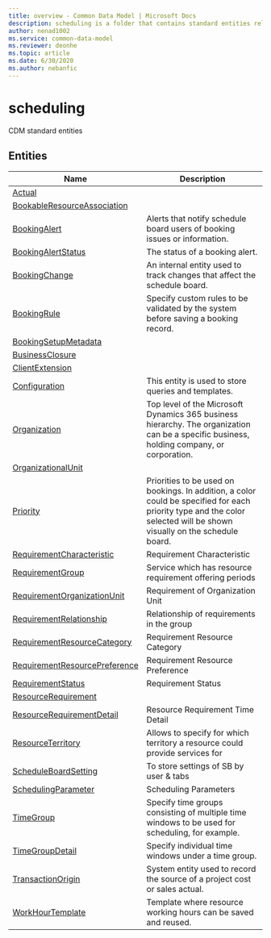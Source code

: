 ```yaml
---
title: overview - Common Data Model | Microsoft Docs
description: scheduling is a folder that contains standard entities related to the Common Data Model.
author: nenad1002
ms.service: common-data-model
ms.reviewer: deonhe
ms.topic: article
ms.date: 6/30/2020
ms.author: nebanfic
---
```


# scheduling

CDM standard entities  

## Entities

|Name|Description|
|---|---|
|[Actual](Actual.md)||
|[BookableResourceAssociation](BookableResourceAssociation.md)||
|[BookingAlert](BookingAlert.md)|Alerts that notify schedule board users of booking issues or information.|
|[BookingAlertStatus](BookingAlertStatus.md)|The status of a booking alert.|
|[BookingChange](BookingChange.md)|An internal entity used to track changes that affect the schedule board.|
|[BookingRule](BookingRule.md)|Specify custom rules to be validated by the system before saving a booking record.|
|[BookingSetupMetadata](BookingSetupMetadata.md)||
|[BusinessClosure](BusinessClosure.md)||
|[ClientExtension](ClientExtension.md)||
|[Configuration](Configuration.md)|This entity is used to store queries and templates.|
|[Organization](Organization.md)|Top level of the Microsoft Dynamics 365 business hierarchy. The organization can be a specific business, holding company, or corporation.|
|[OrganizationalUnit](OrganizationalUnit.md)||
|[Priority](Priority.md)|Priorities to be used on bookings. In addition, a color could be specified for each priority type and the color selected will be shown visually on the schedule board.|
|[RequirementCharacteristic](RequirementCharacteristic.md)|Requirement Characteristic|
|[RequirementGroup](RequirementGroup.md)|Service which has resource requirement offering periods|
|[RequirementOrganizationUnit](RequirementOrganizationUnit.md)|Requirement of Organization Unit|
|[RequirementRelationship](RequirementRelationship.md)|Relationship of requirements in the group|
|[RequirementResourceCategory](RequirementResourceCategory.md)|Requirement Resource Category|
|[RequirementResourcePreference](RequirementResourcePreference.md)|Requirement Resource Preference|
|[RequirementStatus](RequirementStatus.md)|Requirement Status|
|[ResourceRequirement](ResourceRequirement.md)||
|[ResourceRequirementDetail](ResourceRequirementDetail.md)|Resource Requirement Time Detail|
|[ResourceTerritory](ResourceTerritory.md)|Allows to specify for which territory a resource could provide services for|
|[ScheduleBoardSetting](ScheduleBoardSetting.md)|To store settings of SB by user & tabs|
|[SchedulingParameter](SchedulingParameter.md)|Scheduling Parameters|
|[TimeGroup](TimeGroup.md)|Specify time groups consisting of multiple time windows to be used for scheduling, for example.|
|[TimeGroupDetail](TimeGroupDetail.md)|Specify individual time windows under a time group.|
|[TransactionOrigin](TransactionOrigin.md)|System entity used to record the source of a project cost or sales actual.|
|[WorkHourTemplate](WorkHourTemplate.md)|Template where resource working hours can be saved and reused.|
